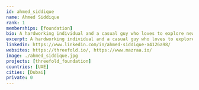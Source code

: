 ```yaml
---
id: ahmed_siddique
name: Ahmed Siddique
rank: 1
memberships: [foundation]
bio: A hardworking individual and a casual guy who loves to explore new ideas in Tech. Experience in Telecom/IT, Networks, Cloud and  Systems Engineering and Servers Administration. I enjoy learning new things as Learning never exhausts the mind. I have not yet come accross an organization who are rebuilding the entire ecosystem of how things work in Tech. ThreeFold is going to be huge and i want to make sure i was part of this great movement.
excerpt: A hardworking individual and a casual guy who loves to explore new ideas in Tech.
linkedin: https://www.linkedin.com/in/ahmed-siddique-a4126a98/
websites: https://threefold.io/, https://www.mazraa.io/
image: ./ahmed_siddique.jpg
projects: [threefold_foundation]
countries: [UAE]
cities: [Dubai]
private: 0
---
```



